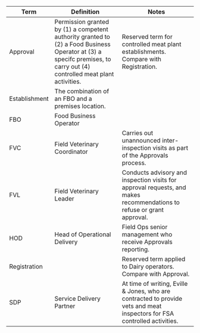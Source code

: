 Term | Definition       | Notes
------- | --------------- | -----
Approval | Permission granted by (1) a competent authority granted to (2) a Food Business Operator at (3) a specifc premises, to carry out (4) controlled meat plant activities. | Reserved term for controlled meat plant establishments. Compare with Registration. 
Establishment | The combination of an FBO and a premises location. | 
FBO | Food Business Operator | 
 FVC | Field Veterinary Coordinator | Carries out unannounced inter-inspection visits as part of the Approvals process. 
 FVL | Field Veterinary Leader | Conducts advisory and inspection visits for approval requests, and makes recommendations to refuse or grant approval. 
 HOD | Head of Operational Delivery | Field Ops senior management who receive Approvals reporting. 
 Registration |  | Reserved term applied to Dairy operators. Compare with Approval. 
 SDP | Service Delivery Partner | At time of writing, Eville & Jones, who are contracted to provide vets and meat inspectors for FSA controlled activities. 

